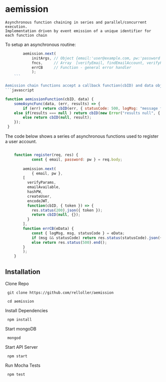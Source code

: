 # aemission
	Asynchronous function chaining in series and parallel/concurrent execution.
	Implementation driven by event emission of a unique identifier for each function chain

To setup an asynchronous routine:
```javascript
		aemission.next(
			initArgs, // Object {email:'user@example.com, pw:'password'}
			fncs, 	  // Array  [verifyEmail, findEmailAccount, verifyPW, ...etc]
			errCB	  // Function - general error handler 
			);
	```

Aemission chain functions accept a callback function(cbID) and data object.
```javascript

function aemissionFunction(cbID, data) {
    someAsyncFunc(data, (err, results) => {
        if (err) return cbID(err, { statusCode: 500, logMsg: "message for logs" });
	else if(results === null ) return cbID(new Error("results null", { statusCode: 400, msg: "client message" });
        else return cbID(null, result);
    });
 }
```
 
The code below shows a series of asynchronous functions used to register a user account. 
```javascript

	function register(req, res) {
    	    const { email, password: pw } = req.body;
	    
	    aemission.next(
	    	{ email, pw },
		[
		  verifyParams,
		  emailAvailable,
		  hashPW,
		  createUser,
		  encodeJWT,
		  function(cbID, { token }) => {
		  	res.status(200).json({ token });
			return cbID(null, {});
		  }
		],
		function errCB(eData) { 
		    const { logMsg, msg, statusCode } = eData;
		    if (msg && statusCode) return res.status(statusCode).json({ statusCode, msg });
		    else return res.status(500).end();
		}
	    );
	}

```
## Installation

Clone Repo 

     git clone https://github.com/relloller/aemission
     
     cd aemission
     
Install Dependencies     
     
     npm install
     
Start mongoDB

     mongod
     
Start API Server

     npm start

Run Mocha Tests

     npm test
     
     



